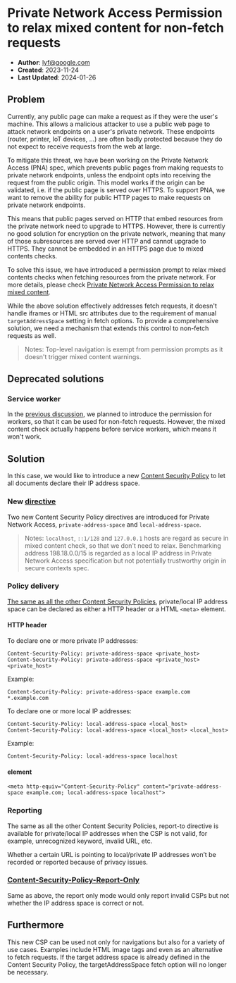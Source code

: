 # Private Network Access Permission to relax mixed content for non-fetch requests

- **Author**: lyf@google.com
- **Created**: 2023-11-24
- **Last Updated**: 2024-01-26

## Problem

Currently, any public page can make a request as if they were the user's machine. This allows a malicious attacker to use a public web page to attack network endpoints on a user's private network. These endpoints (router, printer, IoT devices, ...) are often badly protected because they do not expect to receive requests from the web at large.

To mitigate this threat, we have been working on the Private Network Access (PNA) spec, which prevents public pages from making requests to private network endpoints, unless the endpoint opts into receiving the request from the public origin. This model works if the origin can be validated, i.e. if the public page is served over HTTPS. To support PNA, we want to remove the ability for public HTTP pages to make requests on private network endpoints.

This means that public pages served on HTTP that embed resources from the private network need to upgrade to HTTPS. However, there is currently no good solution for encryption on the private network, meaning that many of those subresources are served over HTTP and cannot upgrade to HTTPS. They cannot be embedded in an HTTPS page due to mixed contents checks.

To solve this issue, we have introduced a permission prompt to relax mixed contents checks when fetching resources from the private network. For more details, please check [Private Network Access Permission to relax mixed content](/explainer.md).

While the above solution effectively addresses fetch requests, it doesn't handle iframes or HTML src attributes due to the requirement of manual `targetAddressSpace` setting in fetch options. To provide a comprehensive solution, we need a mechanism that extends this control to non-fetch requests as well.

> Notes: Top-level navigation is exempt from permission prompts as it doesn't trigger mixed content warnings.

## Deprecated solutions
### Service worker

In the [previous discussion](https://github.com/WICG/private-network-access/issues/83), we planned to introduce the permission for
workers, so that it can be used for non-fetch requests. However, the mixed 
content check actually happens before service workers, which means it won't work.

## Solution

In this case, we would like to introduce a new [Content Security Policy](https://www.w3.org/TR/CSP3/) to let 
all documents declare their IP address space.

### New [directive](https://www.w3.org/TR/CSP3/#framework-directives)

Two new Content Security Policy directives are introduced for Private Network Access, 
`private-address-space` and `local-address-space`.

> Notes: `localhost`, `::1/128` and `127.0.0.1` hosts are regard as secure in mixed 
> content check, so that we don't need to relax. Benchmarking address 198.18.0.0/15 is regarded as a local IP address in Private Network Access specification but not potentially trustworthy origin in secure contexts spec.

### Policy delivery

[The same as all the other Content Security Policies](https://www.w3.org/TR/CSP3/#policy-delivery), private/local IP address 
space can be declared as either a HTTP header or a HTML `<meta>` element.

#### HTTP header

To declare one or more private IP addresses:

```text
Content-Security-Policy: private-address-space <private_host>
Content-Security-Policy: private-address-space <private_host> <private_host>
```

Example:
```text
Content-Security-Policy: private-address-space example.com *.example.com
```

To declare one or more local IP addresses:

```text
Content-Security-Policy: local-address-space <local_host>
Content-Security-Policy: local-address-space <local_host> <local_host>
```

Example:
```text
Content-Security-Policy: local-address-space localhost
```

#### <meta> element

```text
<meta http-equiv="Content-Security-Policy" content="private-address-space example.com; local-address-space localhost">
```

### Reporting

The same as all the other Content Security Policies, report-to directive is 
available for private/local IP addresses when the CSP is not valid, for example, unrecognized keyword, invalid URL, etc.

Whether a certain URL is pointing to local/private IP addresses won’t be recorded or reported because of privacy issues.

### [Content-Security-Policy-Report-Only](https://www.w3.org/TR/CSP3/#cspro-header)

Same as above, the report only mode would only report invalid CSPs but not whether the IP address space is correct or not.

## Furthermore

This new CSP can be used not only for navigations but also for a variety of use
cases. Examples include HTML image tags and even as an alternative to fetch
requests. If the target address space is already defined in the Content
Security Policy, the targetAddressSpace fetch option will no longer be
necessary.
